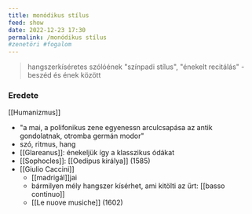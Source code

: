 ```yaml
---
title: monódikus stílus
feed: show
date: 2022-12-23 17:30
permalink: /monódikus stílus
#zenetöri #fogalom
---
```


> hangszerkíséretes szólóének
> "színpadi stílus", "énekelt recitálás" - beszéd és ének között

### Eredete
[[Humanizmus]]
- "a mai, a polifonikus zene egyenessn arculcsapása az antik gondolatnak, otromba germán modor"
- szó, ritmus, hang
- [[Glareanus]]: énekeljük így a klasszikus ódákat
- [[Sophocles]]: [[Oedipus királya]] (1585)
- [[Giulio Caccini]]
	- [[madrigál]]jai
	- bármilyen mély hangszer kísérhet, ami kitölti az űrt: [[basso continuo]]
	- [[Le nuove musiche]] (1602)
